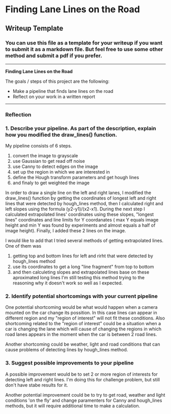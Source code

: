 # **Finding Lane Lines on the Road** 

## Writeup Template

### You can use this file as a template for your writeup if you want to submit it as a markdown file. But feel free to use some other method and submit a pdf if you prefer.

---

**Finding Lane Lines on the Road**

The goals / steps of this project are the following:
* Make a pipeline that finds lane lines on the road
* Reflect on your work in a written report


[//]: # (Image References)

[image1]: ./examples/grayscale.jpg "Grayscale"

---

### Reflection

### 1. Describe your pipeline. As part of the description, explain how you modified the draw_lines() function.

My pipeline consists of 6 steps. 

   1. convert the image to grayscale
   2. use Gaussian to get read off noise
   3. use Canny to detect edges on the image
   4. set up the region in which we are interested in
   5. define the Hough transform parameters and get hough lines
   6. and finaly to get weighted the image

In order to draw a single line on the left and right lanes, I modified the draw_lines() function by getting the coordinates of longest left and right lines that were detected by hough_lines method, then I calculated right and left slopes using the formula (y2-y1)/(x2-x1). During the next step I calculated extrapolated lines' coordinates using these slopes, "longest lines" coordinates and line limits for Y coordanates ( max Y equals image height and min Y was found by experiments and almost equals a half of image height). Finally, I added these 2 lines on the  image.

I would like to add that I tried several methods of getting extrapolated lines. One of them was
   1. getting top and bottom lines for left and rirht that were detected by hough_lines method
   2. use its coordinates to get a long "line fragment" from top to bottom 
   3. and then calculeting slopes and extrapolated lines base on these aproximated long lines
I'm still testing this method trying to the reasoning why it doesn't work so well as I expected.


### 2. Identify potential shortcomings with your current pipeline

One potential shortcoming would be what would happen when a camera mounted on the car change its possition. In this case lines can appear in different region and my "region of interest" will not fit these conditions. Also shortcoming related to the "region of interest" could be a situation when a car is changing the lane which will cause of changing the regions in which road lanes appears in the moment when the car is between 2 road lines.

Another shortcoming could be weather, light and road conditions that can cause problems of detecting lines by hough_lines method.


### 3. Suggest possible improvements to your pipeline

A possible improvement would be to set 2 or more region of interests for detecting left and right lines. I'm doing this for challenge problem, but still don't have stabe results for it.

Another potential improvement could be to try to get road, weather and light conditions 'on the fly' and change paramenters for Canny and hough_lines methods, but it will require additional time to make a calculation.
